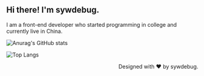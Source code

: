 ## Hi there! I'm sywdebug.

I am a front-end developer who started programming in college and currently live in China.

![Anurag's GitHub stats](https://github-readme-stats.vercel.app/api?username=sywdebug&show_icons=true&locale=cn)
<!-- &locale=cn -->
![Top Langs](https://github-readme-stats.vercel.app/api/top-langs/?username=sywdebug&layout=compact&locale=cn)

<p align="right">Designed with ❤️ by sywdebug.</p>
